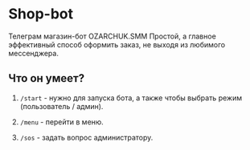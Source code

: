 # Shop-bot

Телеграм магазин-бот OZARCHUK.SMM
Простой, а главное эффективный способ оформить заказ, не выходя из любимого мессенджера.

## Что он умеет?

1. `/start` - нужно для запуска бота, а также чтобы выбрать режим (пользователь / админ). 

2. `/menu` - перейти в меню. 

3. `/sos` - задать вопрос администратору.

